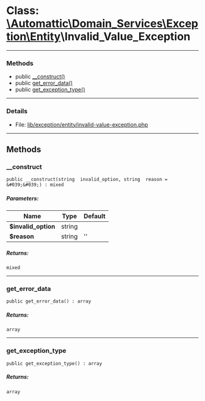 # Class: [\Automattic](../namespaces/automattic.md)[\Domain_Services](../namespaces/automattic-domain-services.md)[\Exception](../namespaces/automattic-domain-services-exception.md)[\Entity](../namespaces/automattic-domain-services-exception-entity.md)\Invalid_Value_Exception


---

### Methods

* public [__construct()](#method___construct)
* public [get_error_data()](#method_get_error_data)
* public [get_exception_type()](#method_get_exception_type)

---

### Details

* File: [lib/exception/entity/invalid-value-exception.php](../../lib/exception/entity/invalid-value-exception.php)

---

## Methods

<a id="method___construct"></a>
### __construct

```
public __construct(string  invalid_option, string  reason = &#039;&#039;) : mixed
```

##### Parameters:

| Name | Type | Default |
|------|------|---------|
| **$invalid_option** | string |  |
| **$reason** | string | &#039;&#039; |

##### Returns:

```
mixed
```

---

<a id="method_get_error_data"></a>
### get_error_data

```
public get_error_data() : array
```

##### Returns:

```
array
```

---

<a id="method_get_exception_type"></a>
### get_exception_type

```
public get_exception_type() : array
```

##### Returns:

```
array
```
